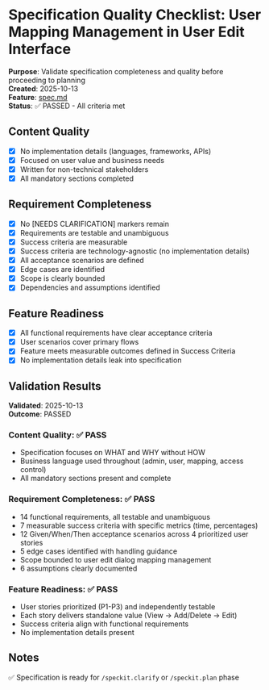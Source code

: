 # Specification Quality Checklist: User Mapping Management in User Edit Interface

**Purpose**: Validate specification completeness and quality before proceeding to planning  
**Created**: 2025-10-13  
**Feature**: [spec.md](../spec.md)  
**Status**: ✅ PASSED - All criteria met

## Content Quality

- [x] No implementation details (languages, frameworks, APIs)
- [x] Focused on user value and business needs
- [x] Written for non-technical stakeholders
- [x] All mandatory sections completed

## Requirement Completeness

- [x] No [NEEDS CLARIFICATION] markers remain
- [x] Requirements are testable and unambiguous
- [x] Success criteria are measurable
- [x] Success criteria are technology-agnostic (no implementation details)
- [x] All acceptance scenarios are defined
- [x] Edge cases are identified
- [x] Scope is clearly bounded
- [x] Dependencies and assumptions identified

## Feature Readiness

- [x] All functional requirements have clear acceptance criteria
- [x] User scenarios cover primary flows
- [x] Feature meets measurable outcomes defined in Success Criteria
- [x] No implementation details leak into specification

## Validation Results

**Validated**: 2025-10-13  
**Outcome**: PASSED

### Content Quality: ✅ PASS
- Specification focuses on WHAT and WHY without HOW
- Business language used throughout (admin, user, mapping, access control)
- All mandatory sections present and complete

### Requirement Completeness: ✅ PASS
- 14 functional requirements, all testable and unambiguous
- 7 measurable success criteria with specific metrics (time, percentages)
- 12 Given/When/Then acceptance scenarios across 4 prioritized user stories
- 5 edge cases identified with handling guidance
- Scope bounded to user edit dialog mapping management
- 6 assumptions clearly documented

### Feature Readiness: ✅ PASS
- User stories prioritized (P1-P3) and independently testable
- Each story delivers standalone value (View → Add/Delete → Edit)
- Success criteria align with functional requirements
- No implementation details present

## Notes

✅ Specification is ready for `/speckit.clarify` or `/speckit.plan` phase

